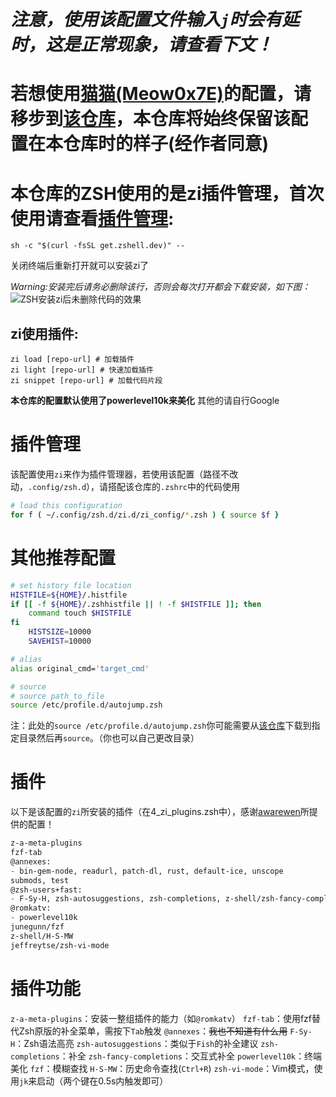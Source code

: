 # *注意，使用该配置文件输入`j`时会有延时，这是正常现象，请查看下文！*
# 若想使用[猫猫(Meow0x7E)](https://github.com/Meow0x7E)的配置，请移步到[该仓库](https://github.com/Meow0x7E/config-zsh)，本仓库将始终保留该配置在本仓库时的样子(经作者同意)
# 本仓库的ZSH使用的是zi插件管理，首次使用请查看[插件管理](#插件管理):
```
sh -c "$(curl -fsSL get.zshell.dev)" --
```
关闭终端后重新打开就可以安装zi了

*Warning:安装完后请务必删除该行，否则会每次打开都会下载安装，如下图：*
![ZSH安装zi后未删除代码的效果](https://s1.imagehub.cc/images/2024/01/31/1369f796322cc7701df9fc6658f94ae5.png)
## zi使用插件:
```
zi load [repo-url] # 加载插件
zi light [repo-url] # 快速加载插件
zi snippet [repo-url] # 加载代码片段
```
**本仓库的配置默认使用了powerlevel10k来美化**
其他的请自行Google
# 插件管理
该配置使用`zi`来作为插件管理器，若使用该配置（路径不改动，`.config/zsh.d`），请搭配该仓库的`.zshrc`中的代码使用
```zsh
# load this configuration
for f ( ~/.config/zsh.d/zi.d/zi_config/*.zsh ) { source $f }
```
# 其他推荐配置
```zsh
# set history file location
HISTFILE=${HOME}/.histfile
if [[ -f ${HOME}/.zshhistfile || ! -f $HISTFILE ]]; then
    command touch $HISTFILE
fi
    HISTSIZE=10000
    SAVEHIST=10000

# alias
alias original_cmd='target_cmd'

# source
# source path_to_file
source /etc/profile.d/autojump.zsh
```
注：此处的`source /etc/profile.d/autojump.zsh`你可能需要从[该仓库](https://github.com/wting/autojump)下载到指定目录然后再`source`。（你也可以自己更改目录）

# 插件
以下是该配置的`zi`所安装的插件（在4_zi_plugins.zsh中），感谢[awarewen](https://github.com/awarewen)所提供的配置！
```zsh
z-a-meta-plugins
fzf-tab
@annexes:
- bin-gem-node, readurl, patch-dl, rust, default-ice, unscope
submods, test
@zsh-users+fast:
- F-Sy-H, zsh-autosuggestions, zsh-completions, z-shell/zsh-fancy-completions
@romkatv:
- powerlevel10k
junegunn/fzf 
z-shell/H-S-MW
jeffreytse/zsh-vi-mode
```
# 插件功能
`z-a-meta-plugins`：安装一整组插件的能力（如`@romkatv`）
`fzf-tab`：使用fzf替代Zsh原版的补全菜单，需按下`Tab`触发
`@annexes`：~~我也不知道有什么用~~
`F-Sy-H`：Zsh语法高亮
`zsh-autosuggestions`：类似于`Fish`的补全建议
`zsh-completions`：补全
`zsh-fancy-completions`：交互式补全
`powerlevel10k`：终端美化
`fzf`：模糊查找
`H-S-MW`：历史命令查找(`Ctrl+R`)
`zsh-vi-mode`：Vim模式，使用`jk`来启动（两个键在0.5s内触发即可）
